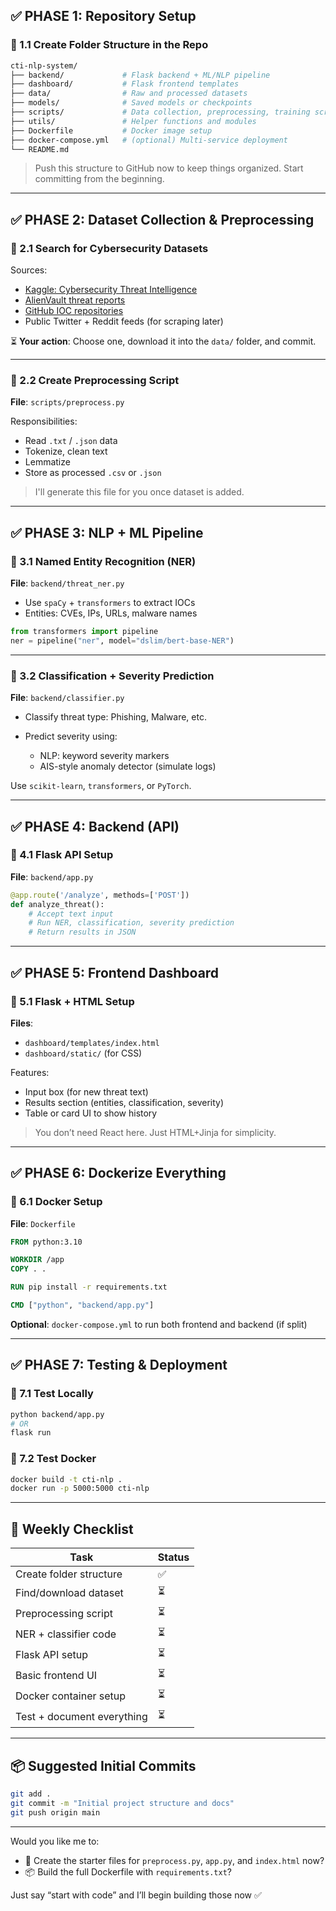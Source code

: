 ## ✅ PHASE 1: Repository Setup

### 🔹 1.1 Create Folder Structure in the Repo

```bash
cti-nlp-system/
├── backend/             # Flask backend + ML/NLP pipeline
├── dashboard/           # Flask frontend templates
├── data/                # Raw and processed datasets
├── models/              # Saved models or checkpoints
├── scripts/             # Data collection, preprocessing, training scripts
├── utils/               # Helper functions and modules
├── Dockerfile           # Docker image setup
├── docker-compose.yml   # (optional) Multi-service deployment
└── README.md
```

> Push this structure to GitHub now to keep things organized. Start committing from the beginning.

---

## ✅ PHASE 2: Dataset Collection & Preprocessing

### 🔹 2.1 Search for Cybersecurity Datasets

Sources:

* [Kaggle: Cybersecurity Threat Intelligence](https://www.kaggle.com/datasets)
* [AlienVault threat reports](https://otx.alienvault.com/)
* [GitHub IOC repositories](https://github.com/search?q=threat+intel+feeds)
* Public Twitter + Reddit feeds (for scraping later)

⏳ **Your action**: Choose one, download it into the `data/` folder, and commit.

---

### 🔹 2.2 Create Preprocessing Script

**File**: `scripts/preprocess.py`

Responsibilities:

* Read `.txt` / `.json` data
* Tokenize, clean text
* Lemmatize
* Store as processed `.csv` or `.json`

> I'll generate this file for you once dataset is added.

---

## ✅ PHASE 3: NLP + ML Pipeline

### 🔹 3.1 Named Entity Recognition (NER)

**File**: `backend/threat_ner.py`

* Use `spaCy` + `transformers` to extract IOCs
* Entities: CVEs, IPs, URLs, malware names

```python
from transformers import pipeline
ner = pipeline("ner", model="dslim/bert-base-NER")
```

---

### 🔹 3.2 Classification + Severity Prediction

**File**: `backend/classifier.py`

* Classify threat type: Phishing, Malware, etc.
* Predict severity using:

  * NLP: keyword severity markers
  * AIS-style anomaly detector (simulate logs)

Use `scikit-learn`, `transformers`, or `PyTorch`.

---

## ✅ PHASE 4: Backend (API)

### 🔹 4.1 Flask API Setup

**File**: `backend/app.py`

```python
@app.route('/analyze', methods=['POST'])
def analyze_threat():
    # Accept text input
    # Run NER, classification, severity prediction
    # Return results in JSON
```

---

## ✅ PHASE 5: Frontend Dashboard

### 🔹 5.1 Flask + HTML Setup

**Files**:

* `dashboard/templates/index.html`
* `dashboard/static/` (for CSS)

Features:

* Input box (for new threat text)
* Results section (entities, classification, severity)
* Table or card UI to show history

> You don’t need React here. Just HTML+Jinja for simplicity.

---

## ✅ PHASE 6: Dockerize Everything

### 🔹 6.1 Docker Setup

**File**: `Dockerfile`

```dockerfile
FROM python:3.10

WORKDIR /app
COPY . .

RUN pip install -r requirements.txt

CMD ["python", "backend/app.py"]
```

**Optional**: `docker-compose.yml` to run both frontend and backend (if split)

---

## ✅ PHASE 7: Testing & Deployment

### 🔹 7.1 Test Locally

```bash
python backend/app.py
# OR
flask run
```

### 🔹 7.2 Test Docker

```bash
docker build -t cti-nlp .
docker run -p 5000:5000 cti-nlp
```

---

## 🔁 Weekly Checklist

| Task                       | Status |
| -------------------------- | ------ |
| Create folder structure    | ✅      |
| Find/download dataset      | ⏳      |
| Preprocessing script       | ⏳      |
| NER + classifier code      | ⏳      |
| Flask API setup            | ⏳      |
| Basic frontend UI          | ⏳      |
| Docker container setup     | ⏳      |
| Test + document everything | ⏳      |

---

## 📦 Suggested Initial Commits

```bash
git add .
git commit -m "Initial project structure and docs"
git push origin main
```

---

Would you like me to:

* 📁 Create the starter files for `preprocess.py`, `app.py`, and `index.html` now?
* 📦 Build the full Dockerfile with `requirements.txt`?

Just say “start with code” and I’ll begin building those now ✅
